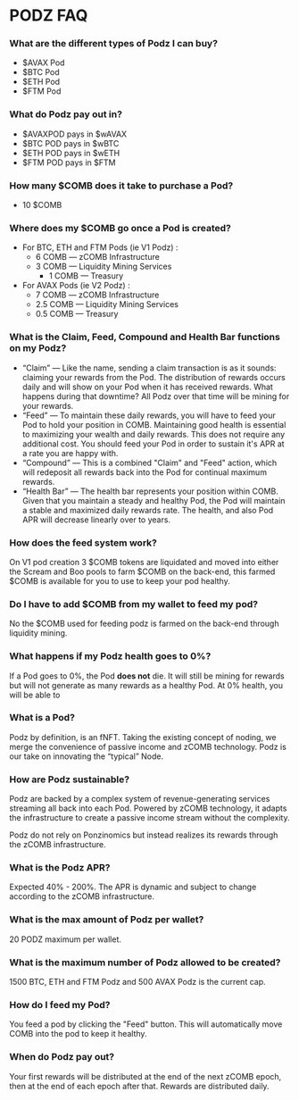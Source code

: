 # PODZ FAQ

### What are the different types of Podz I can buy?

* $AVAX Pod
* $BTC Pod
* $ETH Pod
* $FTM Pod

### What do Podz pay out in?

* $AVAXPOD pays in $wAVAX
* $BTC POD pays in $wBTC
* $ETH POD pays in $wETH
* $FTM POD pays in $FTM

### How many $COMB does it take to purchase a Pod?

* 10 $COMB

### Where does my $COMB go once a Pod is created?

* For BTC, ETH and FTM Pods (ie V1 Podz) :
  * 6 COMB — zCOMB Infrastructure
  * 3 COMB — Liquidity Mining Services
    * 1 COMB — Treasury
* For AVAX Pods (ie V2 Podz) :
  * 7 COMB — zCOMB Infrastructure
  * 2.5 COMB — Liquidity Mining Services
  * 0.5 COMB — Treasury

### What is the Claim, Feed, Compound and Health Bar functions on my Podz?

* “Claim” — Like the name, sending a claim transaction is as it sounds: claiming your rewards from the Pod. The distribution of rewards occurs daily and will show on your Pod when it has received rewards. What happens during that downtime? All Podz over that time will be mining for your rewards.
* “Feed” — To maintain these daily rewards, you will have to feed your Pod to hold your position in COMB. Maintaining good health is essential to maximizing your wealth and daily rewards. This does not require any additional cost. You should feed your Pod in order to sustain it's APR at a rate you are happy with.&#x20;
* “Compound” — This is a combined "Claim" and "Feed" action, which will redeposit all rewards back into the Pod for continual maximum rewards.
* “Health Bar” — The health bar represents your position within COMB. Given that you maintain a steady and healthy Pod, the Pod will maintain a stable and maximized daily rewards rate. The health, and also Pod APR will decrease linearly over to years.

### How does the feed system work?

On V1 pod creation 3 $COMB tokens are liquidated and moved into either the Scream and Boo pools to farm $COMB on the back-end, this farmed $COMB is available for you to use to keep your pod healthy.

### Do I have to add $COMB from my wallet to feed my pod?

No the $COMB used for feeding podz is farmed on the back-end through liquidity mining.

### What happens if my Podz health goes to 0%?

If a Pod goes to 0%, the Pod **does not** die. It will still be mining for rewards but will not generate as many rewards as a healthy Pod. At 0% health, you will be able to&#x20;

### What is a Pod?

Podz by definition, is an fNFT. Taking the existing concept of noding, we merge the convenience of passive income and zCOMB technology. Podz is our take on innovating the “typical” Node.

### How are Podz sustainable?

Podz are backed by a complex system of revenue-generating services streaming all back into each Pod. Powered by zCOMB technology, it adapts the infrastructure to create a passive income stream without the complexity.&#x20;

Podz do not rely on Ponzinomics but instead realizes its rewards through the zCOMB infrastructure.

### What is the Podz APR?

Expected 40% - 200%. The APR is dynamic and subject to change according to the zCOMB infrastructure.

### What is the max amount of Podz per wallet?

20 PODZ maximum per wallet.

### What is the maximum number of Podz allowed to be created?

1500 BTC, ETH and FTM Podz and 500 AVAX Podz is the current cap.

### How do I feed my Pod?

You feed a pod by clicking the "Feed" button. This will automatically move COMB into the pod to keep it healthy.

### When do Podz pay out?

Your first rewards will be distributed at the end of the next zCOMB epoch, then at the end of each epoch after that. Rewards are distributed daily.





